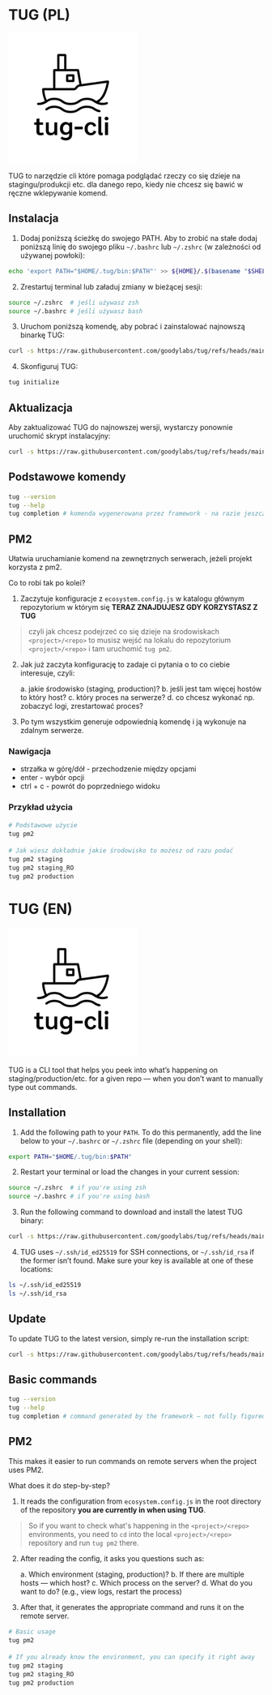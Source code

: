 # TUG (PL)

![tug](https://raw.githubusercontent.com/goodylabs/tug/refs/heads/main/assets/images/tug-cli-logo-256x256.png)

TUG to narzędzie cli które pomaga podglądać rzeczy co się dzieje na stagingu/produkcji etc. dla danego repo, kiedy nie chcesz się bawić w ręczne wklepywanie komend.

## Instalacja

1. Dodaj poniższą ścieżkę do swojego PATH. Aby to zrobić na stałe dodaj poniższą linię do swojego pliku `~/.bashrc` lub `~/.zshrc` (w zależności od używanej powłoki):

```bash
echo 'export PATH="$HOME/.tug/bin:$PATH"' >> ${HOME}/.$(basename "$SHELL")rc
```

2. Zrestartuj terminal lub załaduj zmiany w bieżącej sesji:

```bash
source ~/.zshrc  # jeśli używasz zsh
source ~/.bashrc # jeśli używasz bash
```

3. Uruchom poniższą komendę, aby pobrać i zainstalować najnowszą binarkę TUG:

```bash
curl -s https://raw.githubusercontent.com/goodylabs/tug/refs/heads/main/scripts/download_script.sh | bash -s
```

4. Skonfiguruj TUG:

```bash
tug initialize
```

## Aktualizacja

Aby zaktualizować TUG do najnowszej wersji, wystarczy ponownie uruchomić skrypt instalacyjny:

```bash
curl -s https://raw.githubusercontent.com/goodylabs/tug/refs/heads/main/scripts/download_script.sh | bash -s
```

## Podstawowe komendy

```bash
tug --version
tug --help
tug completion # komenda wygenerowana przez framework - na razie jeszcze nie rozkminiłem jak dokładnie działa.
```

## PM2

Ułatwia uruchamianie komend na zewnętrznych serwerach, jeżeli projekt korzysta z pm2.

Co to robi tak po kolei?

1. Zaczytuje konfiguracje z `ecosystem.config.js` w katalogu głównym repozytorium w którym się **TERAZ ZNAJDUJESZ GDY KORZYSTASZ Z TUG**

> czyli jak chcesz podejrzeć co się dzieje na środowiskach `<project>/<repo>` to musisz wejść na lokalu do repozytorium `<project>/<repo>` i tam uruchomić `tug pm2`.

2. Jak już zaczyta konfigurację to zadaje ci pytania o to co ciebie interesuje, czyli:

   a. jakie środowisko (staging, production)?
   b. jeśli jest tam więcej hostów to który host?
   c. który proces na serwerze?
   d. co chcesz wykonać np. zobaczyć logi, zrestartować proces?

3. Po tym wszystkim generuje odpowiednią komendę i ją wykonuje na zdalnym serwerze.

### Nawigacja

- strzałka w górę/dół - przechodzenie między opcjami
- enter - wybór opcji
- ctrl + c - powrót do poprzedniego widoku

### Przykład użycia

```bash
# Podstawowe użycie
tug pm2

# Jak wiesz dokładnie jakie środowisko to możesz od razu podać
tug pm2 staging
tug pm2 staging_RO
tug pm2 production
```

# TUG (EN)

![tug](https://raw.githubusercontent.com/goodylabs/tug/refs/heads/main/assets/images/tug-cli-logo-256x256.png)

TUG is a CLI tool that helps you peek into what’s happening on staging/production/etc. for a given repo — when you don’t want to manually type out commands.

## Installation

1. Add the following path to your `PATH`. To do this permanently, add the line below to your `~/.bashrc` or `~/.zshrc` file (depending on your shell):

```bash
export PATH="$HOME/.tug/bin:$PATH"
```

2. Restart your terminal or load the changes in your current session:

```bash
source ~/.zshrc  # if you're using zsh
source ~/.bashrc # if you're using bash
```

3. Run the following command to download and install the latest TUG binary:

```bash
curl -s https://raw.githubusercontent.com/goodylabs/tug/refs/heads/main/scripts/download_script.sh | bash -s
```

4. TUG uses `~/.ssh/id_ed25519` for SSH connections, or `~/.ssh/id_rsa` if the former isn’t found. Make sure your key is available at one of these locations:

```bash
ls ~/.ssh/id_ed25519
ls ~/.ssh/id_rsa
```

## Update

To update TUG to the latest version, simply re-run the installation script:

```bash
curl -s https://raw.githubusercontent.com/goodylabs/tug/refs/heads/main/scripts/download_script.sh | bash -s
```

## Basic commands

```bash
tug --version
tug --help
tug completion # command generated by the framework – not fully figured out how it works yet
```

## PM2

This makes it easier to run commands on remote servers when the project uses PM2.

What does it do step-by-step?

1. It reads the configuration from `ecosystem.config.js` in the root directory of the repository **you are currently in when using TUG**.

> So if you want to check what's happening in the `<project>/<repo>` environments, you need to `cd` into the local `<project>/<repo>` repository and run `tug pm2` there.

2. After reading the config, it asks you questions such as:

   a. Which environment (staging, production)?
   b. If there are multiple hosts — which host?
   c. Which process on the server?
   d. What do you want to do? (e.g., view logs, restart the process)

3. After that, it generates the appropriate command and runs it on the remote server.

```bash
# Basic usage
tug pm2

# If you already know the environment, you can specify it right away
tug pm2 staging
tug pm2 staging_RO
tug pm2 production
```
